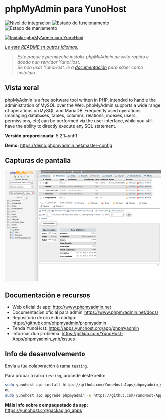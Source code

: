 <!--
NOTA: Este README foi creado automáticamente por <https://github.com/YunoHost/apps/tree/master/tools/readme_generator>
NON debe editarse manualmente.
-->

# phpMyAdmin para YunoHost

[![Nivel de integración](https://dash.yunohost.org/integration/phpmyadmin.svg)](https://dash.yunohost.org/appci/app/phpmyadmin) ![Estado de funcionamento](https://ci-apps.yunohost.org/ci/badges/phpmyadmin.status.svg) ![Estado de mantemento](https://ci-apps.yunohost.org/ci/badges/phpmyadmin.maintain.svg)

[![Instalar phpMyAdmin con YunoHost](https://install-app.yunohost.org/install-with-yunohost.svg)](https://install-app.yunohost.org/?app=phpmyadmin)

*[Le este README en outros idiomas.](./ALL_README.md)*

> *Este paquete permíteche instalar phpMyAdmin de xeito rápido e doado nun servidor YunoHost.*  
> *Se non usas YunoHost, le a [documentación](https://yunohost.org/install) para saber como instalalo.*

## Vista xeral

phpMyAdmin is a free software tool written in PHP, intended to handle the administration of MySQL over the Web. phpMyAdmin supports a wide range of operations on MySQL and MariaDB. Frequently used operations (managing databases, tables, columns, relations, indexes, users, permissions, etc) can be performed via the user interface, while you still have the ability to directly execute any SQL statement.

**Versión proporcionada:** 5.2.1~ynh1

**Demo:** <https://demo.phpmyadmin.net/master-config>

## Capturas de pantalla

![Captura de pantalla de phpMyAdmin](./doc/screenshots/68747470733a2f2f7777772e7068706d7961646d696e2e6e65742f7374617469632f696d616765732f73637265656e73686f74732f7374727563747572652e706e67.png)

## Documentación e recursos

- Web oficial da app: <http://www.phpmyadmin.net>
- Documentación oficial para admin: <https://www.phpmyadmin.net/docs/>
- Repositorio de orixe do código: <https://github.com/phpmyadmin/phpmyadmin>
- Tenda YunoHost: <https://apps.yunohost.org/app/phpmyadmin>
- Informar dun problema: <https://github.com/YunoHost-Apps/phpmyadmin_ynh/issues>

## Info de desenvolvemento

Envía a túa colaboración á [rama `testing`](https://github.com/YunoHost-Apps/phpmyadmin_ynh/tree/testing).

Para probar a rama `testing`, procede deste xeito:

```bash
sudo yunohost app install https://github.com/YunoHost-Apps/phpmyadmin_ynh/tree/testing --debug
ou
sudo yunohost app upgrade phpmyadmin -u https://github.com/YunoHost-Apps/phpmyadmin_ynh/tree/testing --debug
```

**Máis info sobre o empaquetado da app:** <https://yunohost.org/packaging_apps>
